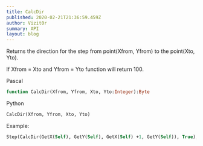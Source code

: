 ```yaml
---
title: CalcDir
published: 2020-02-21T21:36:59.459Z
author: Vizit0r
summary: API
layout: blog
---
```


 

Returns the direction for the step from point(Xfrom, Yfrom) to the point(Xto, Yto). 

If Xfrom = Xto and Yfrom = Yto function will return 100.


Pascal

```pascal
function CalcDir(Xfrom, Yfrom, Xto, Yto:Integer):Byte

```

Python

```python
CalcDir(Xfrom, Yfrom, Xto, Yto)
```

Example:

```pascal
Step(CalcDir(GetX(Self), GetY(Self), GetX(Self) +1, GetY(Self)), True);
```
 